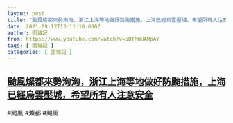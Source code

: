 ```yaml
---
layout: post
title: "颱風燦都來勢洶洶，浙江上海等地做好防颱措施，上海已經烏雲壓城，希望所有人注意安全"
date: 2021-09-12T13:11:10.000Z
author: 圍城記
from: https://www.youtube.com/watch?v=5BThWUAMpAY
tags: [ 圍城記 ]
categories: [ 圍城記 ]
---
```

<!--1631452270000-->
[颱風燦都來勢洶洶，浙江上海等地做好防颱措施，上海已經烏雲壓城，希望所有人注意安全](https://www.youtube.com/watch?v=5BThWUAMpAY)
------

<div>
#颱風 #燦都 #颶風
</div>
